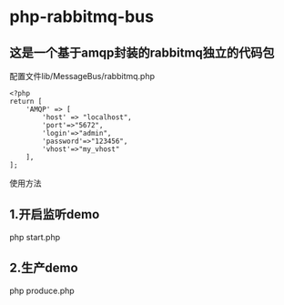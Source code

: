 # php-rabbitmq-bus
## 这是一个基于amqp封装的rabbitmq独立的代码包
配置文件lib/MessageBus/rabbitmq.php
```phpregexp
<?php
return [
    'AMQP' => [
        'host' => "localhost",
        'port'=>"5672",
        'login'=>"admin",
        'password'=>"123456",
        'vhost'=>"my_vhost"
    ],
];
```
使用方法
## 1.开启监听demo
php start.php
## 2.生产demo
php produce.php
